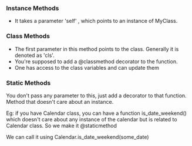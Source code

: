 ### Instance Methods
- It takes a parameter 'self' , which points to an instance of MyClass.

### Class Methods
- The first parameter in this method points to the class. Generally it is denoted as 'cls'.
- You're supposed to add a @classmethod decorator to the function.
- One has access to the class variables and can update them

### Static Methods

You don't pass any parameter to this, just add a decorator to that function.
Method that doesn't care about an instance. 

Eg: if you have Calendar class, you can have a function is_date_weekend() which doesn't care about any instance of the calendar but is related to Calendar class. So we make it @staticmethod

We can call it using Calendar.is_date_weekend(some_date)